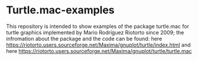# Turtle.mac-examples
This repository is intended to show examples of the package turtle.mac for turtle graphics implemented by Mario Rodríguez Riotorto since 2009;
the infromation about the package and the code can be found: here https://riotorto.users.sourceforge.net/Maxima/gnuplot/turtle/index.html
and here https://riotorto.users.sourceforge.net/Maxima/gnuplot/turtle/turtle.mac
